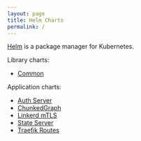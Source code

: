 ```yaml
---
layout: page
title: Helm Charts
permalink: /
---
```


[Helm](https://helm.sh/) is a package manager for Kubernetes.

Library charts:
- [Common](http:/zettaai.github.io/helm-charts/charts/common)

Application charts:
- [Auth Server](http:/zettaai.github.io/helm-charts/charts/auth-server)
- [ChunkedGraph](http:/zettaai.github.io/helm-charts/charts/chunkedgraph)
- [Linkerd mTLS](http:/zettaai.github.io/helm-charts/charts/linkerd-mtls)
- [State Server](http:/zettaai.github.io/helm-charts/charts/state-server)
- [Traefik Routes](http:/zettaai.github.io/helm-charts/charts/traefik-routes)
